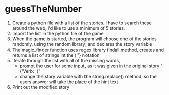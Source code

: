 # guessTheNumber

1. Create a python file with a list of the stories. I have to search these around the web, I'd like to use a minimum of 5 stories.
2. Import the list in the python file of the game
3. When the game is started, the program will choose one of the stories randomly, using the random library, and declares the story variable
4. The magic_finder function uses regex library findall method, creates and returns a list of strings int the {''} notation
5. Iterate through the list with all of the missing words, 
    - prompt the user for some input, as it was given in the original story "{'Verb: '}"
    - change the story variable with the string.replace() method, so the users answer will take the place of the hint text
6. Print out the modified story